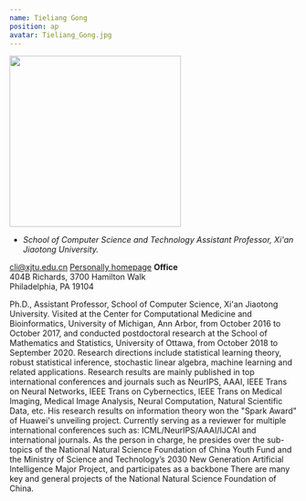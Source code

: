 ```yaml
---
name: Tieliang Gong
position: ap
avatar: Tieliang_Gong.jpg
---
```


<img width="300" src="{{site.baseurl}}/images/people/{{page.avatar}}" data-action="zoom">

- _School of Computer Science and Technology Assistant Professor, Xi'an Jiaotong University._ <br>

<!--<i class="fa fa-envelope-o"></i> `cli@xjtu.edu.cn`-->
<a href="cli@xjtu.edu.cn"><i class="fa fa-envelope-o"></i> cli@xjtu.edu.cn</a>
[<i class="fa fa-google"></i> Personally homepage](https://gong-tl.github.io/)
**Office**<br>
404B Richards, 3700 Hamilton Walk <br>
Philadelphia, PA 19104

Ph.D., Assistant Professor, School of Computer Science, Xi'an Jiaotong University. Visited at the Center for Computational Medicine and Bioinformatics, University of Michigan, Ann Arbor, from October 2016 to October 2017, and conducted postdoctoral research at the School of Mathematics and Statistics, University of Ottawa, from October 2018 to September 2020. Research directions include statistical learning theory, robust statistical inference, stochastic linear algebra, machine learning and related applications. Research results are mainly published in top international conferences and journals such as NeurIPS, AAAI, IEEE Trans on Neural Networks, IEEE Trans on Cybernectics, IEEE Trans on Medical Imaging, Medical Image Analysis, Neural Computation, Natural Scientific Data, etc. His research results on information theory won the "Spark Award" of Huawei's unveiling project. Currently serving as a reviewer for multiple international conferences such as: ICML/NeurIPS/AAAI/IJCAI and international journals. As the person in charge, he presides over the sub-topics of the National Natural Science Foundation of China Youth Fund and the Ministry of Science and Technology’s 2030 New Generation Artificial Intelligence Major Project, and participates as a backbone There are many key and general projects of the National Natural Science Foundation of China.